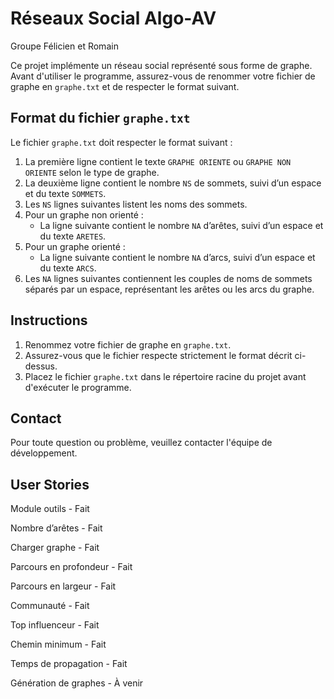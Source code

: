# Réseaux Social Algo-AV

Groupe Félicien et Romain

Ce projet implémente un réseau social représenté sous forme de graphe. Avant d'utiliser le programme, assurez-vous de renommer votre fichier de graphe en `graphe.txt` et de respecter le format suivant.

## Format du fichier `graphe.txt`

Le fichier `graphe.txt` doit respecter le format suivant :

1. La première ligne contient le texte `GRAPHE ORIENTE` ou `GRAPHE NON ORIENTE` selon le type de graphe.
2. La deuxième ligne contient le nombre `NS` de sommets, suivi d’un espace et du texte `SOMMETS`.
3. Les `NS` lignes suivantes listent les noms des sommets.
4. Pour un graphe non orienté :
   - La ligne suivante contient le nombre `NA` d’arêtes, suivi d’un espace et du texte `ARETES`.
5. Pour un graphe orienté :
   - La ligne suivante contient le nombre `NA` d’arcs, suivi d’un espace et du texte `ARCS`.
6. Les `NA` lignes suivantes contiennent les couples de noms de sommets séparés par un espace, représentant les arêtes ou les arcs du graphe.

## Instructions

1. Renommez votre fichier de graphe en `graphe.txt`.
2. Assurez-vous que le fichier respecte strictement le format décrit ci-dessus.
3. Placez le fichier `graphe.txt` dans le répertoire racine du projet avant d'exécuter le programme.

## Contact

Pour toute question ou problème, veuillez contacter l'équipe de développement.

## User Stories

Module outils - Fait

Nombre d’arêtes - Fait

Charger graphe - Fait

Parcours en profondeur - Fait

Parcours en largeur - Fait

Communauté - Fait

Top influenceur - Fait

Chemin minimum - Fait

Temps de propagation - Fait

Génération de graphes - À venir
